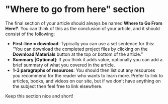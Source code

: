 # "Where to go from here" section

The final section of your article should always be named **Where to Go From Here?**. You can think of this as the conclusion of your article, and it should consist of the following:

* **First-line = download**: Typically you can use a set sentence for this: “You can download the completed project files by clicking on the **Download Materials** button at the top or bottom of the article.”
* **Summary \[Optional\]**: If you think it adds value, optionally you can add a brief summary of what you covered in the article.
* **1-3 paragraphs of resources**: You should then list out any resources you recommend for the reader who wants to learn more. Prefer to link to articles, books, and videos on our site, but if we don’t have anything on the subject then feel free to link elsewhere.

Keep this section nice and short! 

